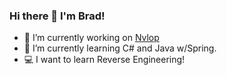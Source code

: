 ### Hi there 👋 I'm Brad! 

- 🔭 I’m currently working on [Nvlop](https://github.com/bnoora/nvlop)
- 🌱 I’m currently learning C# and Java w/Spring.
- 💻 I want to learn Reverse Engineering!
